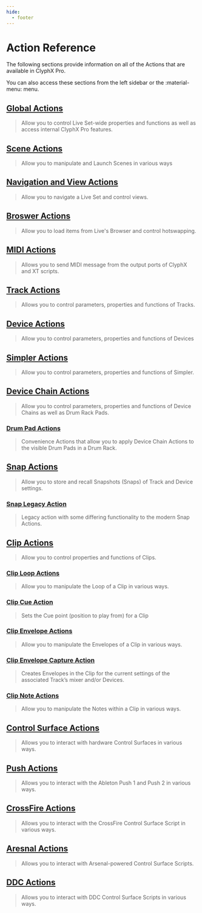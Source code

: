 ```yaml
---
hide:
  - footer
---
```

# Action Reference

The following sections provide information on all of the Actions that are available in ClyphX Pro.

You can also access these sections from the left sidebar or the :material-menu: menu.

## [Global Actions](global-actions)

> Allow you to control Live Set-wide properties and functions as well as access internal ClyphX Pro features.

## [Scene Actions](scene-actions)

> Allow you to manipulate and Launch Scenes in various ways

## [Navigation and View Actions](nav-view-actions)

> Allow you to navigate a Live Set and control views.

## [Broswer Actions](browser-actions)

> Allow you to load items from Live's Browser and control hotswapping.

## [MIDI Actions](midi-actions)

> Allows you to send MIDI message from the output ports of ClyphX and XT scripts.

## [Track Actions](track-actions)

> Allows you to control parameters, properties and functions of Tracks.

## [Device Actions](device-actions)

> Allow you to control parameters, properties and functions of Devices

## [Simpler Actions](simpler-actions)

> Allow you to control parameters, properties and functions of Simpler. 

## [Device Chain Actions](device-chain-actions)

> Allow you to control parameters, properties and functions of Device Chains as well as Drum Rack Pads.

### [Drum Pad Actions](drum-pad-actions)

> Convenience Actions that allow you to apply Device Chain Actions to the visible Drum Pads in a Drum Rack. 

## [Snap Actions](snap-actions)

> Allow you to store and recall Snapshots (Snaps) of Track and Device settings.

### [Snap Legacy Action](snap-legacy-action)

> Legacy action with some differing functionality to the modern Snap Actions.

## [Clip Actions](clip-actions)

> Allow you to control properties and functions of Clips.

### [Clip Loop Actions](clip-actions/clip-loop-actions)

> Allow you to manipulate the Loop of a Clip in various ways.

### [Clip Cue Action](clip-actions/clip-cue-action)

> Sets the Cue point (position to play from) for a Clip

### [Clip Envelope Actions](clip-actions/clip-envelope-actions)

> Allow you to manipulate the Envelopes of a Clip in various ways.

### [Clip Envelope Capture Action](clip-actions/clip-envelope-capture-action)

> Creates Envelopes in the Clip for the current settings of the associated Track’s mixer and/or Devices.

### [Clip Note Actions](clip-actions/clip-note-actions)

> Allow you to manipulate the Notes within a Clip in various ways. 

## [Control Surface Actions](control-surface-actions)

> Allows you to interact with hardware Control Surfaces in various ways.

## [Push Actions](push-actions)

> Allows you to interact with the Ableton Push 1 and Push 2 in various ways.

## [CrossFire Actions](crossfire-actions)

> Allows you to interact with the CrossFire Control Surface Script in various ways.

## [Aresnal Actions](arsenal-actions)

> Allows you to interact with Arsenal-powered Control Surface Scripts.

## [DDC Actions](ddc-actions)

> Allows you to interact with DDC Control Surface Scripts in various ways.


